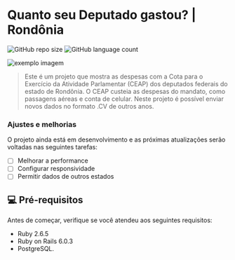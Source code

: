 # Quanto seu Deputado gastou? | Rondônia

<!---Esses são exemplos. Veja https://shields.io para outras pessoas ou para personalizar este conjunto de escudos. Você pode querer incluir dependências, status do projeto e informações de licença aqui--->

![GitHub repo size](https://img.shields.io/github/repo-size/iuricode/README-template?style=for-the-badge)
![GitHub language count](https://img.shields.io/github/languages/count/iuricode/README-template?style=for-the-badge)

<img src="https://imgur.com/4f5286af-3010-442e-923d-eaa53106bd71" alt="exemplo imagem">

> Este é um projeto que mostra as despesas com a Cota para o Exercício da Atividade Parlamentar (CEAP) dos deputados federais do estado de Rondônia. O CEAP custeia as despesas do mandato, como passagens aéreas e conta de celular. Neste projeto é possível enviar novos dados no formato .CV de outros anos.

### Ajustes e melhorias

O projeto ainda está em desenvolvimento e as próximas atualizações serão voltadas nas seguintes tarefas:

- [ ] Melhorar a performance
- [ ] Configurar responsividade
- [ ] Permitir dados de outros estados

## 💻 Pré-requisitos

Antes de começar, verifique se você atendeu aos seguintes requisitos:

* Ruby 2.6.5
* Ruby on Rails 6.0.3
* PostgreSQL.
